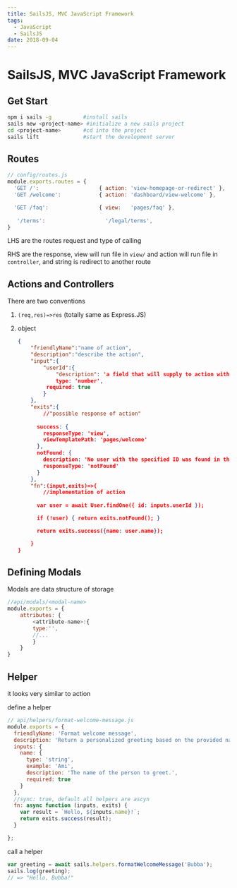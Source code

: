 ```yaml
---
title: SailsJS, MVC JavaScript Framework
tags:
  - JavaScript
  - SailsJS
date: 2018-09-04
---
```


# SailsJS, MVC JavaScript Framework

## Get Start

```bash
npm i sails -g			#install sails
sails new <project-name> #initialize a new sails project
cd <project-name>		#cd into the project
sails lift			    #start the development server
```

## Routes

```js
// config/routes.js
module.exports.routes = {
  'GET /':                   { action: 'view-homepage-or-redirect' },
  'GET /welcome':            { action: 'dashboard/view-welcome' },

  'GET /faq':                { view:   'pages/faq' },
    
   '/terms':                   '/legal/terms',
}
```

LHS are the routes request and type of calling

RHS are the response, view will run file in `view/` and action will run file in `controller`, and string is redirect to another route

## Actions and Controllers

There are two conventions

1. `(req,res)=>res` (totally same as Express.JS)

2. object

   ```json
   {
       "friendlyName":"name of action",
       "description":"describe the action",
       "input":{
           "userId":{
               "description": 'a field that will supply to action with validation',
               type: 'number',
           	required: true
           }
       },
       "exits":{
           //"possible response of action"
           
         success: {
           responseType: 'view',
           viewTemplatePath: 'pages/welcome'
         },
         notFound: {
           description: 'No user with the specified ID was found in the database.',
           responseType: 'notFound'
         }
       },
       "fn":(input,exits)=>{
           //implementation of action
           
         var user = await User.findOne({ id: inputs.userId });
   
         if (!user) { return exits.notFound(); }
   
         return exits.success({name: user.name});
   
       }
   }
   ```

   

## Defining Modals

Modals are data structure of storage

```js
//api/modals/<modal-name>
module.exports = {
    attributes: {
        <attribute-name>:{
        type:'',
		//...
    	}
    }
}
```

## Helper

it looks very similar to action

define a helper

```js
// api/helpers/format-welcome-message.js
module.exports = {
  friendlyName: 'Format welcome message',
  description: 'Return a personalized greeting based on the provided name.',
  inputs: {
    name: {
      type: 'string',
      example: 'Ami',
      description: 'The name of the person to greet.',
      required: true
    }
  },
  //sync: true, default all helpers are ascyn
  fn: async function (inputs, exits) {
    var result = `Hello, ${inputs.name}!`;
    return exits.success(result);
  }

};
```

call a helper

```js
var greeting = await sails.helpers.formatWelcomeMessage('Bubba');
sails.log(greeting);
// => "Hello, Bubba!"
```

